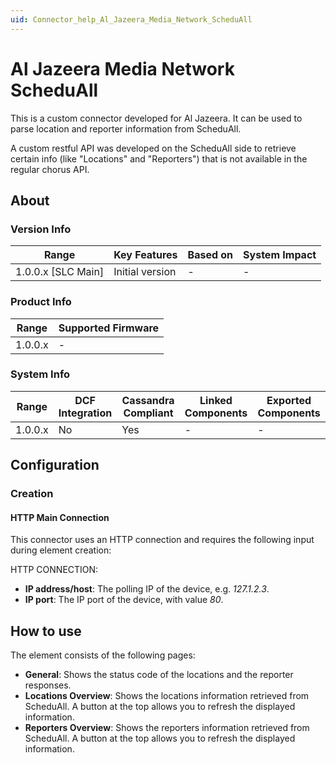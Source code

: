 ```yaml
---
uid: Connector_help_Al_Jazeera_Media_Network_ScheduAll
---
```


# Al Jazeera Media Network ScheduAll

This is a custom connector developed for Al Jazeera. It can be used to parse location and reporter information from ScheduAll.

A custom restful API was developed on the ScheduAll side to retrieve certain info (like "Locations" and "Reporters") that is not available in the regular chorus API.

## About

### Version Info

| **Range**            | **Key Features** | **Based on** | **System Impact** |
|----------------------|------------------|--------------|-------------------|
| 1.0.0.x \[SLC Main\] | Initial version  | \-           | \-                |

### Product Info

| **Range** | **Supported Firmware** |
|-----------|------------------------|
| 1.0.0.x   | \-                     |

### System Info

| **Range** | **DCF Integration** | **Cassandra Compliant** | **Linked Components** | **Exported Components** |
|-----------|---------------------|-------------------------|-----------------------|-------------------------|
| 1.0.0.x   | No                  | Yes                     | \-                    | \-                      |

## Configuration

### Creation

#### HTTP Main Connection

This connector uses an HTTP connection and requires the following input during element creation:

HTTP CONNECTION:

- **IP address/host**: The polling IP of the device, e.g. *127.1.2.3*.
- **IP port**: The IP port of the device, with value *80*.

## How to use

The element consists of the following pages:

- **General**: Shows the status code of the locations and the reporter responses.
- **Locations Overview**: Shows the locations information retrieved from ScheduAll. A button at the top allows you to refresh the displayed information.
- **Reporters Overview**: Shows the reporters information retrieved from ScheduAll. A button at the top allows you to refresh the displayed information.

